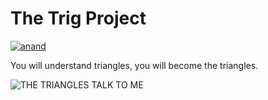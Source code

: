 # The Trig Project

[![anand](https://img.shields.io/badge/Approved%20By-Dr.%20Anand-yellow?style=for-the-badge)](https://www.youtube.com/watch?v=dQw4w9WgXcQ)

You will understand triangles, you will become the triangles. 

![THE TRIANGLES TALK TO ME](https://c.tenor.com/q-kxIIbSRtMAAAAC/triangles-crazy.gif)


